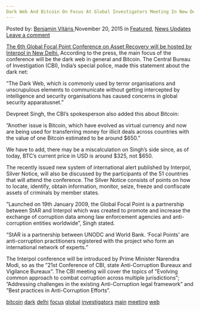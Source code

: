 ```yaml
---
Dark Web And Bitcoin On Focus At Global Investigators Meeting In New Delhi
---
```

<article class="post-listing post-12271 post type-post status-publish format-standard has-post-thumbnail hentry  tag-bitcoin tag-dark tag-delhi tag-focus tag-global tag-investigators tag-main tag-meeting tag-web">
<div class="post-inner">
<span>Posted by: <a href="https://www.deepdotweb.com/author/benjaminvi/" title="">Benjamin Vitáris </a></span>
<span>November 20, 2015</span>
<span>in <a href="https://www.deepdotweb.com/category/deepdot-news/" rel="category tag">Featured</a>, <a href="https://www.deepdotweb.com/category/news-updates/" rel="category tag">News Updates</a></span>
<span><a href="https://www.deepdotweb.com/2015/11/20/dark-web-and-bitcoin-on-focus-at-global-investigators-meeting-in-new-delhi/#respond">Leave a comment</a></span>


<p><a href="http://gadgets.ndtv.com/internet/news/dark-web-on-the-agenda-of-global-investigators-meet-in-new-delhi-766303">The 6th Global Focal Point Conference on Asset Recovery will be hosted by Interpol in New Delhi.</a> According to the press, the main focus of the conference will be the dark web in general and Bitcoin. The Central Bureau of Investigation (CBI), India’s special police, made this statement about the dark net:</p>
<p>”The Dark Web, which is commonly used by terror organisations and unscrupulous elements to communicate without getting intercepted by intelligence and security organisations has caused concerns in global security apparatusnet.”</p>
<p>Devpreet Singh, the CBI’s spokesperson also added this about Bitcoin:</p>
<p>”Another issue is Bitcoin, which have evolved as virtual currency and now are being used for transferring money for illicit deals across countries with the value of one Bitcoin estimated to be around $650.”</p>
<p>We have to add, there may be a miscalculation on Singh’s side since, as of today, BTC’s current price in USD is around $325, not $650.</p>
<p>The recently issued new system of international alert published by Interpol, Silver Notice, will also be discussed by the participants of the 51 countries that will attend the conference. The Silver Notice consists of points on how to locate, identify, obtain information, monitor, seize, freeze and confiscate assets of criminals by member states.</p>
<p>”Launched on 19th January 2009, the Global Focal Point is a partnership between StAR and Interpol which was created to promote and increase the exchange of corruption data among law enforcement agencies and anti-corruption entities worldwide”, Singh stated.</p>
<p>&#8220;StAR is a partnership between UNODC and World Bank. &#8216;Focal Points&#8217; are anti-corruption practitioners registered with the project who form an international network of experts.&#8221;</p>
<p>The Interpol conference will be introduced by Prime Minister Narendra Modi, so as the ”21st Conference of CBI, state Anti-Corruption Bureaux and Vigilance Bureaux”. The CBI meeting will cover the topics of ”Evolving common approach to combat corruption across multiple jurisdictions”; ”Addressing challenges in the existing Anti-Corruption legal framework” and ”Best practices in Anti-Corruption Efforts”.</p>
</div>
<a href="https://www.deepdotweb.com/tag/bitcoin/" rel="tag">bitcoin</a> <a href="https://www.deepdotweb.com/tag/dark/" rel="tag">dark</a> <a href="https://www.deepdotweb.com/tag/delhi/" rel="tag">delhi</a> <a href="https://www.deepdotweb.com/tag/focus/" rel="tag">focus</a> <a href="https://www.deepdotweb.com/tag/global/" rel="tag">global</a> <a href="https://www.deepdotweb.com/tag/investigators/" rel="tag">investigators</a> <a href="https://www.deepdotweb.com/tag/main/" rel="tag">main</a> <a href="https://www.deepdotweb.com/tag/meeting/" rel="tag">meeting</a> <a href="https://www.deepdotweb.com/tag/web/" rel="tag">web</a></span> <span style="display:none" class="updated">2015-11-20<a href="https://www.deepdotweb.com/author/benjaminvi/" title="Posts by Benjamin Vitáris" rel="author">Benjamin Vitáris</a></strong></div>

